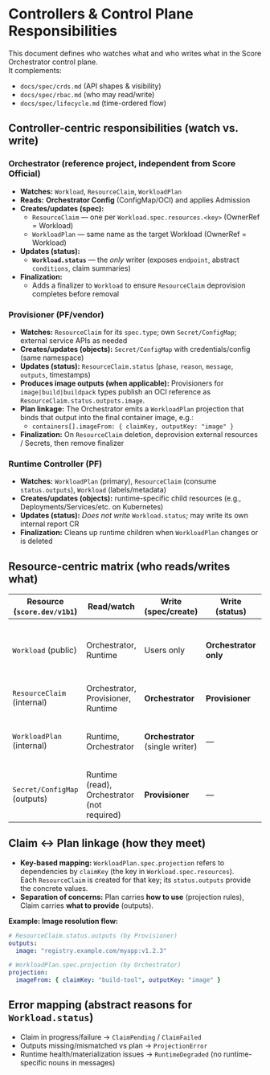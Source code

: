 
# Controllers & Control Plane Responsibilities

This document defines who watches what and who writes what in the Score Orchestrator control plane.  
It complements:
- `docs/spec/crds.md` (API shapes & visibility)
- `docs/spec/rbac.md` (who may read/write)
- `docs/spec/lifecycle.md` (time-ordered flow)

## Controller-centric responsibilities (watch vs. write)

### Orchestrator (reference project, independent from Score Official)
- **Watches:** `Workload`, `ResourceClaim`, `WorkloadPlan`
- **Reads:** **Orchestrator Config** (ConfigMap/OCI) and applies Admission
- **Creates/updates (spec):**
  - `ResourceClaim` — one per `Workload.spec.resources.<key>` (OwnerRef = Workload)
  - `WorkloadPlan` — same name as the target Workload (OwnerRef = Workload)
- **Updates (status):**
  - **`Workload.status`** — the *only* writer (exposes `endpoint`, abstract `conditions`, claim summaries)
- **Finalization:**
  - Adds a finalizer to `Workload` to ensure `ResourceClaim` deprovision completes before removal

### Provisioner (PF/vendor)
- **Watches:** `ResourceClaim` for its `spec.type`; own `Secret/ConfigMap`; external service APIs as needed
- **Creates/updates (objects):** `Secret/ConfigMap` with credentials/config (same namespace)
- **Updates (status):** `ResourceClaim.status` (`phase`, `reason`, `message`, `outputs`, timestamps)
- **Produces image outputs (when applicable):** Provisioners for `image|build|buildpack` types publish an OCI reference as `ResourceClaim.status.outputs.image`.
- **Plan linkage:** The Orchestrator emits a `WorkloadPlan` projection that binds that output into the final container image, e.g.:
  - `containers[].imageFrom: { claimKey, outputKey: "image" }`
- **Finalization:** On `ResourceClaim` deletion, deprovision external resources / Secrets, then remove finalizer

### Runtime Controller (PF)
- **Watches:** `WorkloadPlan` (primary), `ResourceClaim` (consume `status.outputs`), `Workload` (labels/metadata)
- **Creates/updates (objects):** runtime-specific child resources (e.g., Deployments/Services/etc. on Kubernetes)
- **Updates (status):** *Does not write* `Workload.status`; may write its own internal report CR
- **Finalization:** Cleans up runtime children when `WorkloadPlan` changes or is deleted

## Resource-centric matrix (who reads/writes what)

| Resource (`score.dev/v1b1`) | Read/watch                                 | Write (spec/create)           | Write (status)            | Notes |
|---|---|---|---|---|
| `Workload` (public)         | Orchestrator, Runtime                      | Users only                    | **Orchestrator only**     | Orchestrator attaches a finalizer to control deletion order |
| `ResourceClaim` (internal) | Orchestrator, Provisioner, Runtime       | **Orchestrator**              | **Provisioner**           | One per `resources.<key>` |
| `WorkloadPlan` (internal)   | Runtime, Orchestrator                      | **Orchestrator** (single writer) | —                      | Same name as Workload; OwnerRef = Workload |
| `Secret/ConfigMap` (outputs) | Runtime (read), Orchestrator (not required) | **Provisioner**              | —                         | Same namespace; hidden from users |

## Claim ↔ Plan linkage (how they meet)
- **Key-based mapping:** `WorkloadPlan.spec.projection` refers to dependencies by `claimKey` (the key in `Workload.spec.resources`).  
  Each `ResourceClaim` is created for that key; its `status.outputs` provide the concrete values.
- **Separation of concerns:** Plan carries **how to use** (projection rules), Claim carries **what to provide** (outputs).

**Example: Image resolution flow:**
```yaml
# ResourceClaim.status.outputs (by Provisioner)
outputs:
  image: "registry.example.com/myapp:v1.2.3"

# WorkloadPlan.spec.projection (by Orchestrator)  
projection:
  imageFrom: { claimKey: "build-tool", outputKey: "image" }
```

## Error mapping (abstract reasons for `Workload.status`)
- Claim in progress/failure → `ClaimPending` / `ClaimFailed`
- Outputs missing/mismatched vs plan → `ProjectionError`
- Runtime health/materialization issues → `RuntimeDegraded` (no runtime-specific nouns in messages)
